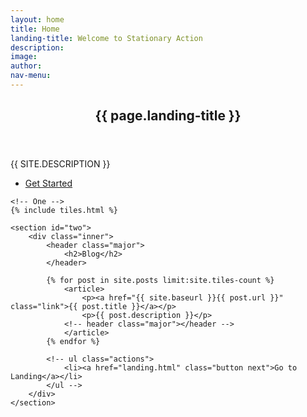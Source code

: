 ```yaml
---
layout: home
title: Home
landing-title: Welcome to Stationary Action
description: 
image: 
author: 
nav-menu: 
---
```


<!-- Banner -->
<section id="banner" class="major">
	<div class="inner">
		<header class="major">
			<h1>{{ page.landing-title }}</h1>
		</header>
		<div class="content">
			<p style="text-transform: uppercase;">{{ site.description }}</p>
            <p></p>
			<ul class="actions">
				<li><a href="#one" class="button next scrolly">Get Started</a></li>
			</ul>
        <!-- ul class="actions">
            <li><a href="#two" class="button next scrolly">Blog</a></li>
        </ul -->
		</div>
	</div>
</section>

<!-- Main -->
<div id="main">

    <!-- One -->
    {% include tiles.html %}

    <section id="two">
        <div class="inner">
            <header class="major">
                <h2>Blog</h2>
            </header>

            {% for post in site.posts limit:site.tiles-count %}
                <article>
                    <p><a href="{{ site.baseurl }}{{ post.url }}" class="link">{{ post.title }}</a></p>
                    <p>{{ post.description }}</p>
                <!-- header class="major"></header -->
                </article>
            {% endfor %}

            <!-- ul class="actions">
                <li><a href="landing.html" class="button next">Go to Landing</a></li>
            </ul -->
        </div>
    </section>
     
</div>


